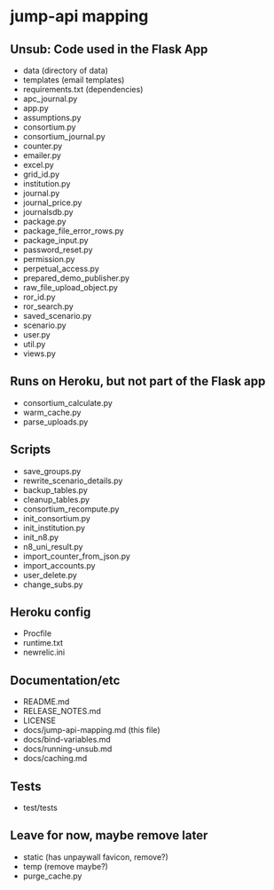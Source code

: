 # jump-api mapping

## Unsub: Code used in the Flask App

- data (directory of data)
- templates (email templates)
- requirements.txt (dependencies)
- apc_journal.py
- app.py
- assumptions.py
- consortium.py
- consortium_journal.py
- counter.py
- emailer.py
- excel.py
- grid_id.py
- institution.py
- journal.py
- journal_price.py
- journalsdb.py
- package.py
- package_file_error_rows.py
- package_input.py
- password_reset.py
- permission.py
- perpetual_access.py
- prepared_demo_publisher.py
- raw_file_upload_object.py
- ror_id.py
- ror_search.py
- saved_scenario.py
- scenario.py
- user.py
- util.py
- views.py

## Runs on Heroku, but not part of the Flask app

- consortium_calculate.py
- warm_cache.py
- parse_uploads.py

## Scripts

- save_groups.py
- rewrite_scenario_details.py
- backup_tables.py
- cleanup_tables.py
- consortium_recompute.py
- init_consortium.py
- init_institution.py
- init_n8.py
- n8_uni_result.py
- import_counter_from_json.py
- import_accounts.py
- user_delete.py
- change_subs.py

## Heroku config

- Procfile
- runtime.txt
- newrelic.ini

## Documentation/etc

- README.md
- RELEASE_NOTES.md
- LICENSE
- docs/jump-api-mapping.md (this file)
- docs/bind-variables.md
- docs/running-unsub.md
- docs/caching.md

## Tests

- test/tests

## Leave for now, maybe remove later

- static (has unpaywall favicon, remove?)
- temp (remove maybe?)
- purge_cache.py
